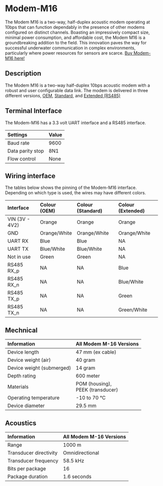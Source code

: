 # Modem-M16

The Modem M16 is a two-way, half-duplex acoustic modem operating at 10bps that can function dependably in the presence of other modems configured on distinct channels. Boasting an impressively compact size, minimal power consumption, and affordable cost, the Modem M16 is a groundbreaking addition to the field. This innovation paves the way for successful underwater communication in complex environments, particularly where power resources for sensors are scarce.
[Buy Modem-M16 here!](https://waterlinked.com/shop/modem-m16-186)

## Description

The Modem M16 is a two-way half-duplex 10bps acoustic modem with a robust and user configurable data link. The modem is delivered in three different versions, [OEM](https://waterlinked.com/shop/modem-m16-186#attr=111), [Standard](https://waterlinked.com/shop/modem-m16-186#attr=110), and [Extended (RS485)](https://waterlinked.com/shop/modem-m16-186#attr=112)

## Terminal Interface

The Modem-M16 has a 3.3 volt UART interface and a RS485 interface.

| Settings         | Value  |
| :--------------- | :----- |
| Baud rate        | 9600   |
| Data parity stop | 8N1    |
| Flow control     | None   |

## Wiring interface

The tables below shows the pinning of the Modem-M16 interface. Depending on which type is used, the wires may have different colors.

| Interface      | Colour (OEM)  | Colour (Standard) | Colour (Extended) |
| :------------- | :----------- | :--------------- | :--------------- |
| VIN (3V - 4V2) | Orange       | Orange           | Orange           |
| GND            | Orange/White | Orange/White     | Orange/White     |
| UART RX        | Blue         | Blue             | NA               |
| UART TX        | Blue/White   | Blue/White       | NA               |
| Not in use     | Green        | Green            | NA               |
| RS485 RX_p     | NA           | NA               | Blue             |
| RS485 RX_n     | NA           | NA               | Blue/White       |
| RS485 TX_p     | NA           | NA               | Green            |
| RS485 TX_n     | NA           | NA               | Green/White      |

## Mechnical

| Information               | All Modem M-16 Versions                |
| :------------------------ | :------------------------------------- |
| Device length             | 47 mm (ex cable)                       |
| Device weight (air)       | 40 gram                                |
| Device weight (submerged) | 14 gram                                |
| Depth rating              | 600 meter                              |
| Materials                 | POM (housing),<br /> PEEK (transducer) |
| Operating temperature     | -10 to 70 °C                           |
| Device diameter           | 29.5 mm                                |

## Acoustics

| Information               | All Modem M-16 Versions                |
| :------------------------ | :------------------------------------- |
| Range                     | 1000 m                                 |
| Transducer directivity    | Omnidirectional                        |
| Transducer frequency      | 58.5 kHz                               |
| Bits per package          | 16                                     |
| Package duration          | 1.6 seconds                            |

